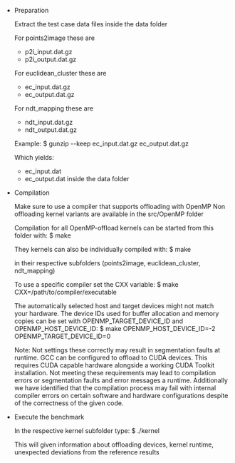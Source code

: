 * Preparation

  Extract the test case data files inside the data folder
  
  For points2image these are
  * p2i_input.dat.gz
  * p2i_output.dat.gz
  
  For euclidean_cluster these are
  * ec_input.dat.gz
  * ec_output.dat.gz
  
  For ndt_mapping these are
  * ndt_input.dat.gz
  * ndt_output.dat.gz
  
  Example:
  $ gunzip --keep ec_input.dat.gz ec_output.dat.gz
  
  Which yields:
  * ec_input.dat
  * ec_output.dat 
  inside the data folder

* Compilation

  Make sure to use a compiler that supports offloading with OpenMP
  Non offloading kernel variants are available in the src/OpenMP folder

  Compilation for all OpenMP-offload kernels can be started from this folder with:
  $ make

  They kernels can also be individually compiled with:
  $ make 
 
  in their respective subfolders (points2image, euclidean_cluster, ndt_mapping)
  
  To use a specific compiler set the CXX variable:
  $ make CXX=/path/to/compiler/executable
  
  The automatically selected host and target devices might not match your hardware.
  The device IDs used for buffer allocation and memory copies can be set with
  OPENMP_TARGET_DEVICE_ID and OPENMP_HOST_DEVICE_ID:
  $ make OPENMP_HOST_DEVICE_ID=-2 OPENMP_TARGET_DEVICE_ID=0

  Note: Not settings these correctly may result in segmentation faults at runtime.
  GCC can be configured to offload to CUDA devices. This requires CUDA capable hardware 
  alongside a working CUDA Toolkit installation. Not meeting these requirements may lead to 
  compilation errors or segmentation faults and error messages a runtime.
  Additionally we have identified that the compilation process may fail with internal compiler errors 
  on certain software and hardware configurations despite of the correctness of the given code.

* Execute the benchmark

  In the respective kernel subfolder type:
  $ ./kernel

  This will given information about offloading devices, kernel runtime, unexpected deviations from the reference results
